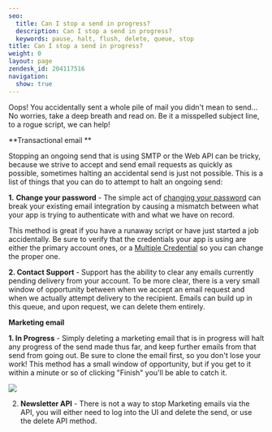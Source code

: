 ```yaml
---
seo:
  title: Can I stop a send in progress?
  description: Can I stop a send in progress?
  keywords: pause, halt, flush, delete, queue, stop
title: Can I stop a send in progress?
weight: 0
layout: page
zendesk_id: 204117516
navigation:
  show: true
---
```


Oops! You accidentally sent a whole pile of mail you didn't mean to send... No worries, take a deep breath and read on. Be it a misspelled subject line, to a rogue script, we can help!

**Transactional email **

Stopping an ongoing send that is using SMTP or the Web API can be tricky, because we strive to accept and send email requests as quickly as possible, sometimes halting an accidental send is just not possible. This is a list of things that you can do to attempt to halt an ongoing send:

 

**1.**  **Change your password** - The simple act of [changing your password](https://sendgrid.com/user/account) can break your existing email integration by causing a mismatch between what your app is trying to authenticate with and what we have on record.  

This method is great if you have a runaway script or have just started a job accidentally. Be sure to verify that the credentials your app is using are either the primary account ones, or a [Multiple Credential](https://sendgrid.com/credentials) so you can change the proper one.

**2. Contact Support** - Support has the ability to clear any emails currently pending delivery from your account. To be more clear, there is a very small window of opportunity between when we accept an email request and when we actually attempt delivery to the recipient. Emails can build up in this queue, and upon request, we can delete them entirely. 

 

**Marketing email**

**1.  In Progress** - Simply deleting a marketing email that is in progress will halt any progress of the send made thus far, and keep further emails from that send from going out. Be sure to clone the email first, so you don't lose your work! This method has a small window of opportunity, but if you get to it within a minute or so of clicking "Finish" you'll be able to catch it. 

![]({{root_url}}/images/inprogressmarketing.png)

 

2. **Newsletter API** - There is not a way to stop Marketing emails via the API, you will either need to log into the UI and delete the send, or use the delete API method. 

